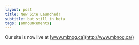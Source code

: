 ```yaml
---
layout: post
title: New Site Launched!
subtitle: but still in beta
tags: [announcements]
---
```


Our site is now live at [www.mbnog.ca](http://www.mbnog.ca/)

